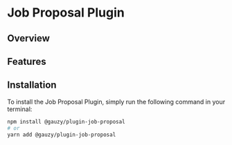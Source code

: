 # Job Proposal Plugin

## Overview

## Features

## Installation

To install the Job Proposal Plugin, simply run the following command in your terminal:

```bash
npm install @gauzy/plugin-job-proposal
# or
yarn add @gauzy/plugin-job-proposal
```
